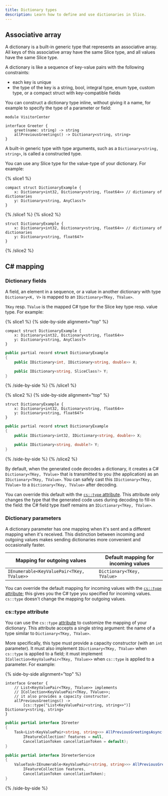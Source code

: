 ```yaml
---
title: Dictionary types
description: Learn how to define and use dictionaries in Slice.
---
```


## Associative array

A dictionary is a built-in generic type that represents an associative array. All keys of this associative array have
the same Slice type, and all values have the same Slice type.

A dictionary is like a sequence of key-value pairs with the following constraints:

- each key is unique
- the type of the key is a string, bool, integral type, enum type, custom type, or a compact struct with key-compatible
  fields

You can construct a dictionary type inline, without giving it a name, for example to specify the type of a parameter or
field:

```slice {% addMode=true %}
module VisitorCenter

interface Greeter {
    greet(name: string) -> string
    allPreviousGreetings() -> Dictionary<string, string>
}
```

A built-in generic type with type arguments, such as a `Dictionary<string, string>`, is called a constructed type.

You can use any Slice type for the value-type of your dictionary. For example:

{% slice1 %}

```slice
compact struct DictionaryExample {
    x: Dictionary<int32, Dictionary<string, float64>> // dictionary of dictionaries
    y: Dictionary<string, AnyClass?>
}
```

{% /slice1 %}
{% slice2 %}

```slice
struct DictionaryExample {
    x: Dictionary<int32, Dictionary<string, float64>> // dictionary of dictionaries
    y: Dictionary<string, float64?>
}
```

{% /slice2 %}

## C# mapping

### Dictionary fields

A field, an element in a sequence, or a value in another dictionary with type `Dictionary<K, V>` is mapped to an
`IDictionary<TKey, TValue>`.

`TKey` resp. `TValue` is the mapped C# type for the Slice key type resp. value type. For example:

{% slice1 %}
{% side-by-side alignment="top" %}

```slice
compact struct DictionaryExample {
    x: Dictionary<int32, Dictionary<string, float64>>
    y: Dictionary<string, AnyClass?>
}
```

```csharp
public partial record struct DictionaryExample
{
    public IDictionary<int, IDictionary<string, double>> X;

    public IDictionary<string, SliceClass?> Y;
}
```

{% /side-by-side %}
{% /slice1 %}

{% slice2 %}
{% side-by-side alignment="top" %}

```slice
struct DictionaryExample {
    x: Dictionary<int32, Dictionary<string, float64>>
    y: Dictionary<string, float64?>
}
```

```csharp
public partial record struct DictionaryExample
{
    public IDictionary<int32, IDictionary<string, double>> X;

    public IDictionary<string, double?> Y;
}
```

{% /side-by-side %}
{% /slice2 %}

By default, when the generated code decodes a dictionary, it creates a C# `Dictionary<TKey, TValue>` that is transmitted
to you (the application) as an `IDictionary<TKey, TValue>`. You can safely cast this `IDictionary<TKey, TValue>` to a
`Dictionary<TKey, TValue>` after decoding.

You can override this default with the [`cs::type` attribute](#cs::type-attribute). This attribute only changes
the type that the generated code uses during decoding to fill-in the field: the C# field type itself remains an
`IDictionary<TKey, TValue>`.

### Dictionary parameters

A dictionary parameter has one mapping when it's sent and a different mapping when it's received. This distinction
between incoming and outgoing values makes sending dictionaries more convenient and occasionally faster.

| Mapping for outgoing values               | Default mapping for incoming values |
| ----------------------------------------- | ----------------------------------- |
| `IEnumerable<KeyValuePair<TKey, TValue>>` | `Dictionary<TKey, TValue>`          |

You can override the default mapping for incoming values with the [`cs::type` attribute](#cs::type-attribute);
this gives you the C# type you specified for incoming values. `cs::type` doesn't change the mapping for
outgoing values.

### cs::type attribute

You can use the `cs::type` [attribute](attributes#c#-attributes) to customize the mapping of your dictionary. This attribute
accepts a single string argument: the name of a type similar to `Dictionary<TKey, TValue>`.

More specifically, this type must provide a capacity constructor (with an `int` parameter). It must also implement
`IDictionary<TKey, TValue>` when `cs::type` is applied to a field; it must implement
`ICollection<KeyValuePair<TKey, TValue>>` when `cs::type` is applied to a parameter. For example:

{% side-by-side alignment="top" %}

```slice
interface Greeter {
    // List<KeyValuePair<TKey, TValue>> implements
    // ICollection<KeyValuePair<TKey, TValue>>;
    // it also provides a capacity constructor.
    allPreviousGreetings() ->
        [cs::type("List<KeyValuePair<string, string>>")] Dictionary<string, string>
}
```

```csharp
public partial interface IGreeter
{
    Task<List<KeyValuePair<string, string>>> AllPreviousGreetingsAsync(
        IFeatureCollection? features = null,
        CancellationToken cancellationToken = default);
}

public partial interface IGreeterService
{
    ValueTask<IEnumerable<KeyValuePair<string, string>>> AllPreviousGreetingsAsync(
        IFeatureCollection features,
        CancellationToken cancellationToken);
}
```

{% /side-by-side %}
